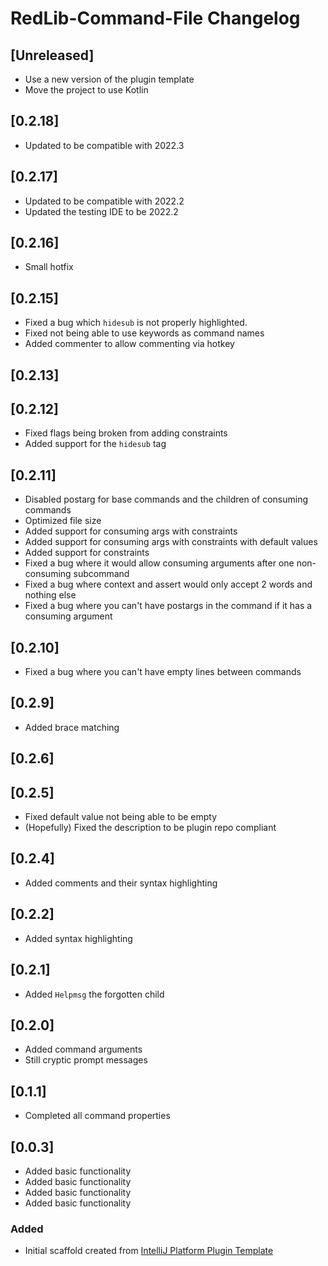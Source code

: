 <!-- Keep a Changelog guide -> https://keepachangelog.com -->

# RedLib-Command-File Changelog

## [Unreleased]
- Use a new version of the plugin template
- Move the project to use Kotlin

## [0.2.18]
- Updated to be compatible with 2022.3

## [0.2.17]
- Updated to be compatible with 2022.2
- Updated the testing IDE to be 2022.2

## [0.2.16]
- Small hotfix

## [0.2.15]
- Fixed a bug which `hidesub` is not properly highlighted.
- Fixed not being able to use keywords as command names
- Added commenter to allow commenting via hotkey

## [0.2.13]

## [0.2.12]
- Fixed flags being broken from adding constraints
- Added support for the `hidesub` tag

## [0.2.11]
- Disabled postarg for base commands and the children of consuming commands
- Optimized file size
- Added support for consuming args with constraints
- Added support for consuming args with constraints with default values
- Added support for constraints
- Fixed a bug where it would allow consuming arguments after one non-consuming subcommand
- Fixed a bug where context and assert would only accept 2 words and nothing else
- Fixed a bug where you can't have postargs in the command if it has a consuming argument

## [0.2.10]
- Fixed a bug where you can't have empty lines between commands

## [0.2.9]
- Added brace matching

## [0.2.6]

## [0.2.5]
- Fixed default value not being able to be empty
- (Hopefully) Fixed the description to be plugin repo compliant

## [0.2.4]
- Added comments and their syntax highlighting

## [0.2.2]
- Added syntax highlighting

## [0.2.1]
- Added `Helpmsg` the forgotten child

## [0.2.0]
- Added command arguments
- Still cryptic prompt messages

## [0.1.1]
- Completed all command properties

## [0.0.3]
- Added basic functionality
- Added basic functionality
- Added basic functionality
- Added basic functionality

### Added
- Initial scaffold created from [IntelliJ Platform Plugin Template](https://github.com/JetBrains/intellij-platform-plugin-template)